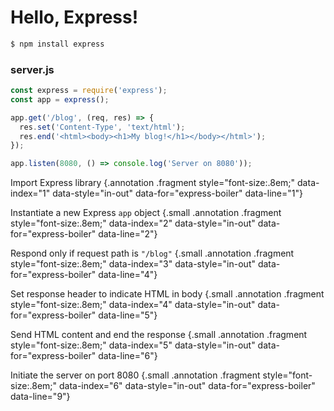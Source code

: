 # Hello, Express!

<div class="row">

<div class="cell-4">

```bash
$ npm install express
```

### server.js

```js {#express-boiler}
const express = require('express');
const app = express();

app.get('/blog', (req, res) => {
  res.set('Content-Type', 'text/html');
  res.end('<html><body><h1>My blog!</h1></body></html>');
});

app.listen(8080, () => console.log('Server on 8080'));
```
</div>

<div class="cell-2">

Import Express library {.annotation .fragment style="font-size:.8em;" data-index="1" data-style="in-out" data-for="express-boiler" data-line="1"}

Instantiate a new Express `app` object {.small .annotation .fragment style="font-size:.8em;" data-index="2" data-style="in-out" data-for="express-boiler" data-line="2"}

Respond only if request path is `"/blog"` {.small .annotation .fragment style="font-size:.8em;" data-index="3" data-style="in-out" data-for="express-boiler" data-line="4"}

Set response header to indicate HTML in body {.small .annotation .fragment style="font-size:.8em;" data-index="4" data-style="in-out" data-for="express-boiler" data-line="5"}

Send HTML content and end the response {.small .annotation .fragment style="font-size:.8em;" data-index="5" data-style="in-out" data-for="express-boiler" data-line="6"}

Initiate the server on port 8080 {.small .annotation .fragment style="font-size:.8em;" data-index="6" data-style="in-out" data-for="express-boiler" data-line="9"}

</div>

</div>
